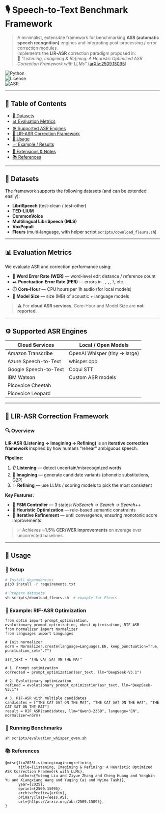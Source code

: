 # 🎙️ Speech-to-Text Benchmark Framework  

> A minimalist, extensible framework for benchmarking **ASR (automatic speech recognition)** engines and integrating post-processing / error correction modules.  
> Implements the **LIR-ASR** correction paradigm proposed in:  
> 📄 *“Listening, Imagining & Refining: A Heuristic Optimized ASR Correction Framework with LLMs”* ([arXiv:2509.15095](https://arxiv.org/abs/2509.15095))  

![Python](https://img.shields.io/badge/python-3.9%2B-blue.svg)  
![License](https://img.shields.io/badge/license-MIT-green.svg)  
![ASR](https://img.shields.io/badge/benchmark-ASR-red.svg)  

---

## 📑 Table of Contents  

- [📂 Datasets](#-datasets)  
- [📊 Evaluation Metrics](#-evaluation-metrics)  
- [⚙️ Supported ASR Engines](#%EF%B8%8F-supported-asr-engines)  
- [🧩 LIR-ASR Correction Framework](#-lir-asr-correction-framework)  
- [🚀 Usage](#-usage)  
- [📈 Example / Results](#-example--results)  
- [🔧 Extensions & Notes](#-extensions--notes)  
- [📚 References](#-references)  

---

## 📂 Datasets  

The framework supports the following datasets (and can be extended easily):  

- **LibriSpeech** (test-clean / test-other)  
- **TED-LIUM**  
- **CommonVoice**  
- **Multilingual LibriSpeech (MLS)**  
- **VoxPopuli**  
- **Fleurs** (multi-language, with helper script `scripts/download_fleurs.sh`)  

---

## 📊 Evaluation Metrics  

We evaluate ASR and correction performance using:  

- 📝 **Word Error Rate (WER)** — word-level edit distance / reference count  
- ✒️ **Punctuation Error Rate (PER)** — errors in `.`, `,`, `?`, etc.  
- ⏱️ **Core-Hour** — CPU hours per 1h audio (for local models)  
- 💾 **Model Size** — size (MB) of acoustic + language models  

> ⚠️ For **cloud ASR services**, Core-Hour and Model Size are **not reported**.  

---

## ⚙️ Supported ASR Engines  

| Cloud Services         | Local / Open Models      |
|------------------------|--------------------------|
| Amazon Transcribe      | OpenAI Whisper (tiny → large) |
| Azure Speech-to-Text   | whisper.cpp              |
| Google Speech-to-Text  | Coqui STT                |
| IBM Watson             | Custom ASR models        |
| Picovoice Cheetah      |                          |
| Picovoice Leopard      |                          |

---

## 🧩 LIR-ASR Correction Framework  

### 🔍 Overview  

**LIR-ASR (Listening → Imagining → Refining)** is an **iterative correction framework** inspired by how humans “rehear” ambiguous speech.  

**Pipeline:**  
1. 👂 **Listening** — detect uncertain/misrecognized words  
2. 💭 **Imagining** — generate candidate variants (phonetic substitutions, G2P)  
3. ✨ **Refining** — use LLMs / scoring models to pick the most consistent  

**Key Features:**  
- 📌 **FSM Controller** — 3 states: *NoSearch → Search → Search++*  
- 🧭 **Heuristic Optimization** — rule-based semantic constraints  
- 🔄 **Iterative Refinement** — until convergence, ensuring monotonic score improvements  

> ✅ Achieves **~1.5% CER/WER improvements** on average over uncorrected baselines.  

---

## 🚀 Usage  

### 🔧 Setup  

```bash
# Install dependencies
pip3 install -r requirements.txt

# Prepare datasets
sh scripts/download_fleurs.sh  # example for Fleurs
```

### 📝 Example: RIF-ASR Optimization
```
from optim import prompt_optimization, evolutionary_prompt_optimization, nbest_optimization, RIF_ASR
from normalizer import Normalizer
from languages import Languages

# Init normalizer
norm = Normalizer.create(language=Languages.EN, keep_punctuation=True, punctuation_set=".?")

asr_text = "THE CAT SAT ON THE MAT"

# 1. Prompt optimization
corrected = prompt_optimization(asr_text, llm="DeepSeek-V3.1")

# 2. Evolutionary optimization
refined = evolutionary_prompt_optimization(asr_text, llm="DeepSeek-V3.1")

# 3. RIF-ASR with multiple candidates
candidates = ["THE CAT SAT ON THE MAT", "THE CAT SAT ON THE HAT", "THE CAT SAT ON THE RAT"]
result = RIF_ASR(candidates, llm="Qwen3-235B", language="EN", normalizer=norm)
```

### 🏃 Running Benchmarks
```
sh scripts/evaluation_whisper_qwen.sh
```

### 📚 References
```
@misc{liu2025listeningimaginingrefining,
      title={Listening, Imagining & Refining: A Heuristic Optimized ASR Correction Framework with LLMs}, 
      author={Yutong Liu and Ziyue Zhang and Cheng Huang and Yongbin Yu and Xiangxiang Wang and Yuqing Cai and Nyima Tashi},
      year={2025},
      eprint={2509.15095},
      archivePrefix={arXiv},
      primaryClass={eess.AS},
      url={https://arxiv.org/abs/2509.15095}, 
}
```